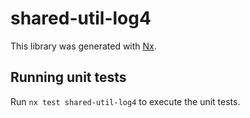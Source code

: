 # shared-util-log4

This library was generated with [Nx](https://nx.dev).

## Running unit tests

Run `nx test shared-util-log4` to execute the unit tests.
